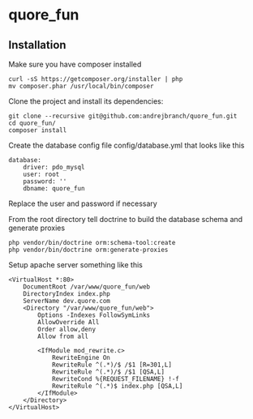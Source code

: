 quore_fun
=========

Installation
------------

Make sure you have composer installed

    curl -sS https://getcomposer.org/installer | php
    mv composer.phar /usr/local/bin/composer

Clone the project and install its dependencies:

    git clone --recursive git@github.com:andrejbranch/quore_fun.git
    cd quore_fun/
    composer install

Create the database config file config/database.yml that looks like this

    database:
        driver: pdo_mysql
        user: root
        password: ''
        dbname: quore_fun

Replace the user and password if necessary

From the root directory tell doctrine to build the database schema and generate proxies

    php vendor/bin/doctrine orm:schema-tool:create
    php vendor/bin/doctrine orm:generate-proxies

Setup apache server something like this

    <VirtualHost *:80>
        DocumentRoot /var/www/quore_fun/web
        DirectoryIndex index.php
        ServerName dev.quore.com
        <Directory "/var/www/quore_fun/web">
            Options -Indexes FollowSymLinks
            AllowOverride All
            Order allow,deny
            Allow from all

            <IfModule mod_rewrite.c>
                RewriteEngine On
                RewriteRule ^(.*)/$ /$1 [R=301,L]
                RewriteRule ^(.*)/$ /$1 [QSA,L]
                RewriteCond %{REQUEST_FILENAME} !-f
                RewriteRule ^(.*)$ index.php [QSA,L]
            </IfModule>
        </Directory>
    </VirtualHost>

